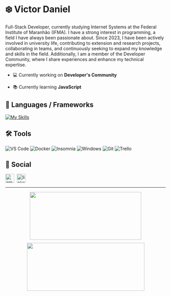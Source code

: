 <h1>❄️ Victor Daniel</h1>
<p>Full-Stack Developer, currently studying Internet Systems at the Federal Institute of Maranhão (IFMA). I have a strong interest in programming, a field I have always been passionate about. Since 2023, I have been actively involved in university life, contributing to extension and research projects, collaborating in teams, and continuously seeking to expand my knowledge and skills in the field. Additionally, I am a member of the Developer Community, where I share experiences and enhance my technical expertise.</p>


- 💻 Currently working on **Developer's Community**

- 📚 Currently learning **JavaScript**


<h2> 🔧 Languages / Frameworks</h2> 

[![My Skills](https://skillicons.dev/icons?i=js,html,css,python,typescript,prisma,nodejs,adonis,reactnative,react,postgres,bootstrap,next,nest,nginx,express,jquery)](https://skillicons.dev)

## 🛠 Tools

![VS Code](https://img.shields.io/badge/VSCode-007ACC?style=for-the-badge&logo=visualstudiocode&logoColor=white)
![Docker](https://img.shields.io/badge/Docker-2496ED?style=for-the-badge&logo=docker&logoColor=white)
![Insomnia](https://img.shields.io/badge/Insomnia-4000BF?style=for-the-badge&logo=insomnia&logoColor=white)
![Windows](https://img.shields.io/badge/Windows-0078D6?style=for-the-badge&logo=windows&logoColor=white)
![Git](https://img.shields.io/badge/Git-F05032?style=for-the-badge&logo=git&logoColor=white)
![Trello](https://img.shields.io/badge/Trello-0052CC?style=for-the-badge&logo=trello&logoColor=white)



## 🔗 Social

<div align="left" style="display: flex; gap: 8px;">
  <a href="mailto:victordanielsnt@gmail.com" target="_blank">
    <img src="https://img.shields.io/badge/Gmail-D14836?style=for-the-badge&logo=gmail&logoColor=white" height="28" alt="gmail logo" />
  </a>
  
  <a href="https://www.linkedin.com/in/victor-daniel-santos-cardoso-ab0787344/" target="_blank">
    <img src="https://img.shields.io/badge/LinkedIn-0077B5?style=for-the-badge&logo=linkedin&logoColor=white" height="28" alt="linkedin logo" />
  </a>
</div>


- - -


<div style="display: flex; justify-content: center; align-items: center; gap: 10px; flex-wrap: wrap;">
  <a>
    <img height="150px" width="350px" src="https://github-readme-stats.vercel.app/api?username=ezezz7&show_icons=true&theme=dark&hide_border=true"/>
  </a>

  <img height="151px" width="369px" src="https://nirzak-streak-stats.vercel.app/?user=ezezz7&theme=dark&hide_border=true"/>
</div>
